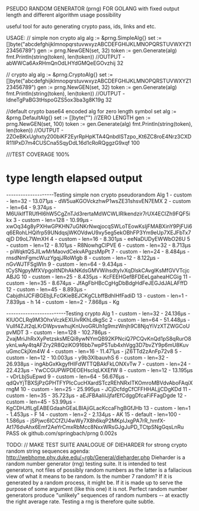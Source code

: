 PSEUDO RANDOM GENERATOR (prng) FOR GOLANG
with fixed output length
and different algorithm usage possibility

useful tool for auto generating crypto pass, ids, links and etc.

USAGE:
// simple non crypto alg
alg := &prng.SimpleAlg{}
set := []byte("abcdefghijklmnopqrstuvwxyzABCDEFGHIJKLMNOPQRSTUVWXYZ123456789")
gen := prng.NewGEN(set, 32)
token := gen.Generate(alg)
fmt.Println(string(token), len(token))
//OUTPUT - abWWCa6AxRHmQnOdLHYdGMQeEGOvzhij 32

// crypto alg
alg := &prng.CryptoAlg{}
set := []byte("abcdefghijklmnopqrstuvwxyzABCDEFGHIJKLMNOPQRSTUVWXYZ123456789")
gen := prng.NewGEN(set, 32)
token := gen.Generate(alg)
fmt.Println(string(token), len(token))
//OUTPUT - ldneTgPaBG3tHspoGZS5ox3ba3g8K19g 32

//default crypto base64 encoded alg for zero length symbol set
alg := &prng.DefaultAlg{}
set := []byte("") //ZERO LENGTH
gen := prng.NewGEN(set, 100)
token := gen.Generate(alg)
fmt.Println(string(token), len(token))
//OUTPUT - 2ZOeBKxUghxty200biKF2EyrRpHpKTA4QnbdISTzpo_Kt6ZC8roE4Nrz3CXDR11lPxD7m4CUSCna5SqyDdL16d1cRoRQggzG9xqf 100

///TEST COVERAGE 100%
#   type     length   elapsed    output
--------------------Testing simple non crypto pseudorandom Alg
1 - custom - len=32 - 13.071µs - dW5uaKGOVckzhwP1wsZE31shsvEN7EMX
2 - custom - len=64 - 9.374µs - M6UikIfTRUfHl6hW5CgZnTJd3rertaMdWCWLIRlkendzir7rUX4ECIZh9FQF5ikx
3 - custom - len=128 - 10.99µs - xwOq34g8yPXHwGPKHN7uGNKrNwqjocqSWLoTEowKsIjFMABXinY9PjFUi6q6ERohLHQifrp59UNdqsjWKOVdwU9xy5eg5ekOBhFP3Ym9eUp7XEJFbTx7qjD
D9oL7WmXH
4 - custom - len=16 - 8.301µs - eeNaDUDyEWWbO26U
5 - custom - len=12 - 8.101µs - R8NowhgClPVE
6 - custom - len=32 - 8.713µs - piWqktQSJILwMrMaovdCekvAPgzsMpPt
7 - custom - len=24 - 8.484µs - rnsdNmFgmcWuzYgqjJRoWIgb
8 - custom - len=12 - 8.122µs - nGvWJTFSgWIn
9 - custom - len=64 - 9.434µs - tCySNgpyMfXVpgoItNDhAkNKdsGMVWihsdtyIvXqDlskCAvgIKsMfGVVTcjcABJG
10 - custom - len=25 - 8.435µs - KcFEEHGefBFDEeLgaheaHCGig
11 - custom - len=35 - 8.674µs - JfAgFbHBcCgHgDbBdgHdFeJEGJdJALAFffD
12 - custom - len=45 - 8.893µs - CabjdhIJCFiBGEbjLFcGKieBEJCKgCLbffBdhIHfFadiD
13 - custom - len=1 - 7.839µs - h
14 - custom - len=2 - 7.868µs - Kg

-------------------------Testing crypto Alg
1 - custom - len=32 - 24.136µs - KIUOCLRq9M3OhxVczkEXUivRKhLdkgSc
2 - custom - len=64 - 51.448µs - Vullf4ZJt2qLKrDWpvswhujKnUvoGRUh1g9mzWnjh9C8NjqYiVzXTZWGCoUpvMDT
3 - custom - len=128 - 102.786µs - ZvajMriJhRxXyPetzsksMEQi8ywNYmQB92KPNciQ7PCQvKnQd1pS8qRurO8yknLwAy4tqAFZry2R8QziKO916bb7wpP5Tub4xhVgg3D7bvZY9p6mU8Kuv
uGmcCkjXm4W
4 - custom - len=16 - 11.471µs - jZ6TTd2zAnFp72v8
5 - custom - len=12 - 10.003µs - y9b3XIbauvhS
6 - custom - len=32 - 26.938µs - ingAbGxKkgyfHIFdWTTQBAkFkLONXvTw
7 - custom - len=24 - 22.423µs - YwCCGUPWPDEOEHscIqLKXEfW
8 - custom - len=12 - 13.195µs - vDrLbjSuEpwd
9 - custom - len=64 - 56.676µs - qdQvYjTBXSjPzGPHTFYPIcCucHXardSTczREhNRxITKOmroMBVdvAboFAqiXrngM
10 - custom - len=25 - 25.995µs - JCjDcfdgCfCFFHHALjjCDgKDd
11 - custom - len=35 - 35.723µs - aEJFBAaIiIJjfafEfCdggDfcaFiFFagDgde
12 - custom - len=45 - 53.99µs - KgCDHJfILgEABEGdaahGEaLBIAjiGLacKccaFhgBGfJHb
13 - custom - len=1 - 1.453µs - F
14 - custom - len=2 - 2.134µs - AK
15 - default - len=100 - 1.586µs - jSPjwc6ICCfZU4wWy7X8h6kqP2MKplJxgPA7rR_hmfX-At176dvAhx6Emf2AeYrCmxRbMcc8NxxWRsGJgJuPD_TCtpSNgGqsLnRu
PASS
ok      github.com/springbach/prng      0.002s


TODO: // MAKE TEST SUITE ANALOGUE OF DIEHARDER for strong crypto random string sequences
agenda: http://webhome.phy.duke.edu/~rgb/General/dieharder.php
Dieharder is a random number generator (rng) testing suite. It is intended to test generators, not files of possibly random numbers as the latter is a fallacious view of what it means to be random. Is the number 7 random? If it is generated by a random process, it might be. If it is made up to serve the purpose of some argument (like this one) it is not. Perfect random number generators produce "unlikely" sequences of random numbers -- at exactly the right average rate. Testing a rng is therefore quite subtle.
